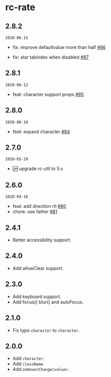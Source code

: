 # rc-rate

## 2.8.2

`2020-06-15`
- fix: improve defaultvalue more than half [#86](https://github.com/react-component/rate/pull/86)

- fix: star tabindex when disabled [#87](https://github.com/react-component/rate/pull/87)

## 2.8.1 

`2020-06-12`
- feat: character support props [#85](https://github.com/react-component/rate/pull/85)

## 2.8.0 

`2020-06-10`
- feat: expand character [#84](https://github.com/react-component/rate/pull/84)

## 2.7.0

`2020-05-29`
- 🆙 upgrade rc-util to 5.x

## 2.6.0

`2020-04-16`
- feat: add direction rtl [#80](https://github.com/react-component/rate/pull/80)
- chore: use father [#81](https://github.com/react-component/rate/pull/81)

## 2.4.1

- Better accessibility support.

## 2.4.0

- Add allowClear support.

## 2.3.0

- Add keyboard support.
- Add focus() blur() and autoFocus.

## 2.1.0

- Fix typo `charactor` to `character`.

## 2.0.0

- Add `character`.
- Add `className`.
- Add `onHoverChange(value)`.
